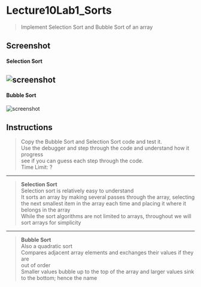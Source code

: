 # Lecture10Lab1_Sorts
> Implement Selection Sort and Bubble Sort of an array

## Screenshot
#### **Selection Sort**
![screenshot](Lecture10Lab1_Sorts_SelectionSort.gif)
---
#### **Bubble Sort**
![screenshot](Lecture10Lab1_Sorts_BubbleSort.gif)

## Instructions
> Copy the Bubble Sort and Selection Sort code and test it.  
> Use the debugger and step through the code and understand how it progress  
> see if you can guess each step through the code.  
> Time Limit: ? 
---
> **Selection Sort**  
> Selection sort is relatively easy to understand  
> It sorts an array by making several passes through the array, selecting  
> the next smallest item in the array each time and placing it where it  
> belongs in the array  
> While the sort algorithms are not limited to arrays, throughout we will  
> sort arrays for simplicity
---
> **Bubble Sort**  
> Also a quadratic sort  
> Compares adjacent array elements and exchanges their values if they are  
> out of order  
> Smaller values bubble up to the top of the array and larger values sink  
> to the bottom; hence the name
